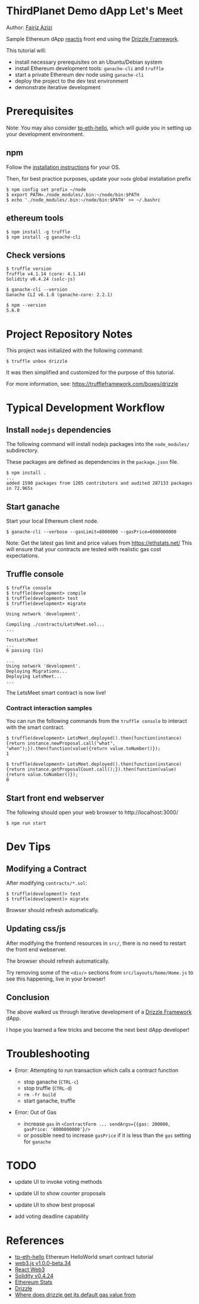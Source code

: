 # ThirdPlanet Demo dApp Let's Meet

Author: [Fairiz Azizi](https://github.com/coderfi)

Sample Ethereum dApp [reactjs](https://reactjs.org/) front end using the [Drizzle Framework](https://truffleframework.com/docs/drizzle/overview).

This tutorial will:

* install necessary prerequisites on an Ubuntu/Debian system
* install Ethereum development tools: `ganache-cli` and `truffle`
* start a private Ethereum dev node using `ganache-cli`
* deploy the project to the dev test environment
* demonstrate iterative development

# Prerequisites

Note: You may also consider [tp-eth-hello](https://github.com/thirdplanetio/tp-eth-hello), which will guide you in setting up your development environment.

## npm

Follow the [installation instructions](https://www.npmjs.com/get-npm) for your OS.

Then, for best practice purposes, update your `node` global installation prefix

    $ npm config set prefix ~/node
    $ export PATH=./node_modules/.bin:~/node/bin:$PATH
    $ echo './node_modules/.bin:~/node/bin:$PATH' >> ~/.bashrc

## ethereum tools      

    $ npm install -g truffle
    $ npm install -g ganache-cli

## Check versions

    $ truffle version
    Truffle v4.1.14 (core: 4.1.14)
    Solidity v0.4.24 (solc-js)

    $ ganache-cli --version
    Ganache CLI v6.1.8 (ganache-core: 2.2.1)

    $ npm --version
    5.6.0

# Project Repository Notes

This project was initialized with the following command:

    $ truffle unbox drizzle

It was then simplified and customized for the purpose of this tutorial.

For more information, see: https://truffleframework.com/boxes/drizzle

# Typical Development Workflow

## Install `nodejs` dependencies

The following command will install nodejs packages into the `node_modules/` subdirectory.

These packages are defined as dependencies in the `package.json` file.

    $ npm install .
    ...
    added 1590 packages from 1205 contributors and audited 287133 packages in 72.965s

## Start ganache

Start your local Ethereum client node.

    $ ganache-cli --verbose --gasLimit=8000000 --gasPrice=6000000000

Note: Get the latest gas limit and price values from https://ethstats.net/ This will ensure that your contracts are tested with realistic gas cost expectations.

## Truffle console

    $ truffle console
    $ truffle(development> compile
    $ truffle(development> test
    $ truffle(development> migrate

    Using network 'development'.

    Compiling ./contracts/LetsMeet.sol...
    ...

    TestLetsMeet
    ...
    6 passing (1s)

    ...
    Using network 'development'.
    Deploying Migrations...
    Deploying LetsMeet...
    ...

The LetsMeet smart contract is now live!

### Contract interaction samples

You can run the following commands from the `truffle console` to interact with the smart contract.

    $ truffle(development> LetsMeet.deployed().then(function(instance){return instance.newProposal.call("what", "when");}).then(function(value){return value.toNumber()});
    1

    $ truffle(development> LetsMeet.deployed().then(function(instance){return instance.getProposalCount.call();}).then(function(value){return value.toNumber()});
    0

## Start front end webserver

The following should open your web browser to http://localhost:3000/

    $ npm run start

# Dev Tips

## Modifying a Contract

After modifying `contracts/*.sol`:

    $ truffle(development)> test
    $ truffle(development)> migrate

Browser should refresh automatically.

## Updating css/js

After modifying the frontend resources in `src/`, there is no need to
restart the front end webserver.

The browser should refresh automatically.

Try removing some of the `<div/>` sections from `src/layouts/home/Home.js` to see this happening, live in your browser!

## Conclusion

The above walked us through iterative development
of a [Drizzle Framework](https://truffleframework.com/docs/drizzle/overview) dApp.

I hope you learned a few tricks and become the next best dApp developer!

# Troubleshooting

* Error: Attempting to run transaction which calls a contract function

  * stop ganache (`CTRL-c`)
  * stop truffle (`CTRL-d`)
  * `rm -fr build`
  * start ganache, truffle

* Error: Out of Gas

  * increase `gas` in `<ContractForm ... sendArgs={{gas: 200000, gasPrice: '8000000000'}/>`
  * or possible need to increase `gasPrice` if it is less than the `gas` setting for `ganache`

# TODO

* update UI to invoke voting methods

* update UI to show counter proposals

* update UI to show best proposal

* add voting deadline capability

# References

* [tp-eth-hello](https://github.com/thirdplanetio/tp-eth-hello) Ethereum HelloWorld smart contract tutorial
* [web3.js v1.0.0-beta.34](https://github.com/ethereum/web3.js/tree/v1.0.0-beta.34)
* [React Web3](https://www.npmjs.com/package/react-web3)
* [Solidity v0.4.24](https://solidity.readthedocs.io/en/v0.4.24)
* [Ethereum Stats](https://ethstats.net/)
* [Drizzle](https://truffleframework.com/docs/drizzle/overview)
* [Where does drizzle get its default gas value from](https://www.reddit.com/r/ethdev/comments/94dkgc/where_does_drizzle_get_its_default_gas_value_from/)
